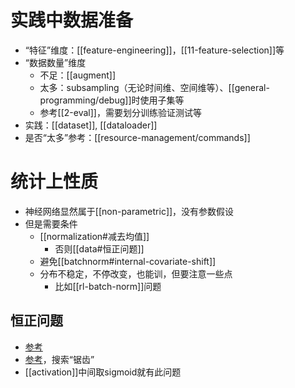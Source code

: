 # 实践中数据准备
- “特征”维度：[[feature-engineering]]，[[11-feature-selection]]等
- “数据数量”维度
  - 不足：[[augment]]
  - 太多：subsampling（无论时间维、空间维等）、[[general-programming/debug]]时使用子集等
  - 参考[[2-eval]]，需要划分训练验证测试等
- 实践：[[dataset]], [[dataloader]]
- 是否“太多”参考：[[resource-management/commands]]
# 统计上性质
- 神经网络显然属于[[non-parametric]]，没有参数假设
- 但是需要条件
  - [[normalization#减去均值]]
    - 否则[[data#恒正问题]]
  - 避免[[batchnorm#internal-covariate-shift]]
  - 分布不稳定，不停改变，也能训，但要注意一些点
    - 比如[[rl-batch-norm]]问题
## 恒正问题
- [参考](https://zhuanlan.zhihu.com/p/375643761)
- [参考](https://zhuanlan.zhihu.com/p/172254089)，搜索“锯齿”
- [[activation]]中间取sigmoid就有此问题